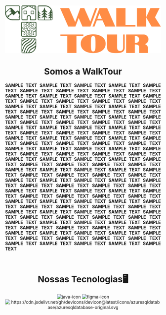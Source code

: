 <p align="center">
  <img ![WalkTour] src="https://github.com/WalkTourDJKL/.github/blob/main/profile/logo.png" width="2500">
  <h1 align="center">Somos a WalkTour</h1>
</p>

<p align="justify" >
  <strong>
    SAMPLE TEXT SAMPLE TEXT SAMPLE TEXT SAMPLE TEXT SAMPLE TEXT SAMPLE TEXT SAMPLE TEXT SAMPLE TEXT SAMPLE TEXT SAMPLE TEXT SAMPLE TEXT SAMPLE TEXT SAMPLE TEXT SAMPLE TEXT SAMPLE TEXT SAMPLE TEXT SAMPLE TEXT SAMPLE TEXT SAMPLE TEXT SAMPLE TEXT SAMPLE TEXT SAMPLE TEXT SAMPLE TEXT SAMPLE TEXT SAMPLE TEXT SAMPLE TEXT SAMPLE TEXT SAMPLE TEXT SAMPLE TEXT SAMPLE TEXT SAMPLE TEXT SAMPLE TEXT SAMPLE TEXT SAMPLE TEXT SAMPLE TEXT SAMPLE TEXT SAMPLE TEXT SAMPLE TEXT SAMPLE TEXT SAMPLE TEXT SAMPLE TEXT SAMPLE TEXT SAMPLE TEXT SAMPLE TEXT SAMPLE TEXT SAMPLE TEXT SAMPLE TEXT SAMPLE TEXT SAMPLE TEXT SAMPLE TEXT SAMPLE TEXT SAMPLE TEXT SAMPLE TEXT SAMPLE TEXT SAMPLE TEXT SAMPLE TEXT SAMPLE TEXT SAMPLE TEXT SAMPLE TEXT SAMPLE TEXT SAMPLE TEXT SAMPLE TEXT SAMPLE TEXT SAMPLE TEXT SAMPLE TEXT SAMPLE TEXT SAMPLE TEXT SAMPLE TEXT SAMPLE TEXT SAMPLE TEXT SAMPLE TEXT SAMPLE TEXT SAMPLE TEXT SAMPLE TEXT SAMPLE TEXT SAMPLE TEXT SAMPLE TEXT SAMPLE TEXT SAMPLE TEXT SAMPLE TEXT SAMPLE TEXT SAMPLE TEXT SAMPLE TEXT SAMPLE TEXT SAMPLE TEXT SAMPLE TEXT SAMPLE TEXT SAMPLE TEXT SAMPLE TEXT SAMPLE TEXT SAMPLE TEXT SAMPLE TEXT SAMPLE TEXT SAMPLE TEXT SAMPLE TEXT SAMPLE TEXT SAMPLE TEXT SAMPLE TEXT SAMPLE TEXT SAMPLE TEXT SAMPLE TEXT SAMPLE TEXT SAMPLE TEXT SAMPLE TEXT SAMPLE TEXT SAMPLE TEXT SAMPLE TEXT SAMPLE TEXT SAMPLE TEXT SAMPLE TEXT SAMPLE TEXT SAMPLE TEXT SAMPLE TEXT SAMPLE TEXT SAMPLE TEXT SAMPLE TEXT SAMPLE TEXT SAMPLE TEXT SAMPLE TEXT SAMPLE TEXT SAMPLE TEXT SAMPLE TEXT SAMPLE TEXT SAMPLE TEXT SAMPLE TEXT SAMPLE TEXT SAMPLE TEXT SAMPLE TEXT SAMPLE TEXT SAMPLE TEXT SAMPLE TEXT SAMPLE TEXT SAMPLE TEXT SAMPLE TEXT SAMPLE TEXT SAMPLE TEXT SAMPLE TEXT SAMPLE TEXT SAMPLE TEXT SAMPLE TEXT
  </strong>
</p>

<div  align="center"> 
  <div style="display: inline_block"><br>
    <h1 align="center">Nossas Tecnologias🖥</h1>
    <img align="center" height="30" width="40" alt="java-icon" src="https://cdn.jsdelivr.net/gh/devicons/devicon/icons/java/java-original.svg"/>
    <img align="center" height="30" width="40" alt="figma-icon" src="https://cdn.jsdelivr.net/gh/devicons/devicon/icons/figma/figma-original.svg" />
    <img align="center" height="30" width="40" alt="https://cdn.jsdelivr.net/gh/devicons/devicon@latest/icons/azuresqldatabase/azuresqldatabase-original.svg" />
  </div>
</div>
<br>
